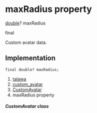 
<div>

# maxRadius property

</div>


[double](https://api.flutter.dev/flutter/dart-core/double-class.html)?
maxRadius


final




Custom avatar data.



## Implementation

``` language-dart
final double? maxRadius;
```







1.  [talawa](../../index.md)
2.  [custom_avatar](../../widgets_custom_avatar/)
3.  [CustomAvatar](../../widgets_custom_avatar/CustomAvatar-class.md)
4.  maxRadius property

##### CustomAvatar class







